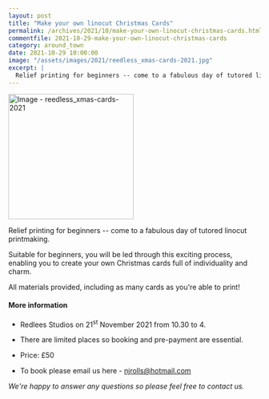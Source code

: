 ```yaml
---
layout: post
title: "Make your own linocut Christmas Cards"
permalink: /archives/2021/10/make-your-own-linocut-christmas-cards.html
commentfile: 2021-10-29-make-your-own-linocut-christmas-cards
category: around_town
date: 2021-10-29 10:00:00
image: "/assets/images/2021/reedless_xmas-cards-2021.jpg"
excerpt: |
  Relief printing for beginners -- come to a fabulous day of tutored linocut printmaking.
---
```


<a href="/assets/images/2021/reedless_xmas-cards-2021.jpg" title="Click for a larger image"><img src="/assets/images/2021/reedless_xmas-cards-2021-thumb.jpg" width="250" alt="Image - reedless_xmas-cards-2021"  class="photo right"/></a>

Relief printing for beginners -- come to a fabulous day of tutored linocut printmaking.

Suitable for beginners, you will be led through this exciting process, enabling you to create your own Christmas cards full of individuality and charm.

All materials provided, including as many cards as you're able to print!

#### More information

- Redlees Studios on 21<sup>st</sup> November 2021 from 10.30 to 4.
- There are limited places so booking and pre-payment are essential.

- Price: &pound;50
- To book please email us here - [njrolls@hotmail.com](mailto:njrolls@hotmail.com)

_We're happy to answer any questions so please feel free to contact us._
